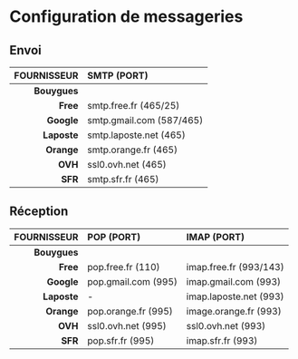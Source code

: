 # Configuration de messageries

## Envoi

|FOURNISSEUR|SMTP (PORT)|
|--:|:--|
|**Bouygues**||
|**Free**|smtp.free.fr (465/25)|
|**Google**|smtp.gmail.com (587/465)|
|**Laposte**|smtp.laposte.net (465)|
|**Orange**|smtp.orange.fr (465)|
|**OVH**|ssl0.ovh.net (465)|
|**SFR**|smtp.sfr.fr (465)|

## Réception

|FOURNISSEUR|POP (PORT)|IMAP (PORT)|
|--:|:--|:--|
|**Bouygues**|||
|**Free**|pop.free.fr (110)|imap.free.fr (993/143)|
|**Google**|pop.gmail.com (995)|imap.gmail.com (993)|
|**Laposte**|-|imap.laposte.net (993)|
|**Orange**|pop.orange.fr (995)|image.orange.fr (993)|
|**OVH**|ssl0.ovh.net (995)|ssl0.ovh.net (993)|
|**SFR**|pop.sfr.fr (995)|imap.sfr.fr (993)|
